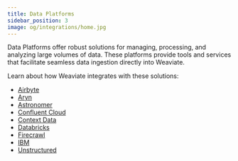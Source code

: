 ```yaml
---
title: Data Platforms
sidebar_position: 3
image: og/integrations/home.jpg
---
```


Data Platforms offer robust solutions for managing, processing, and analyzing large volumes of data. These platforms provide tools and services that facilitate seamless data ingestion directly into Weaviate. 

Learn about how Weaviate integrates with these solutions:
* [Airbyte](/developers/integrations/data-platforms/airbyte/)
* [Aryn](/developers/integrations/data-platforms/aryn/)
* [Astronomer](/developers/integrations/data-platforms/astronomer/)
* [Confluent Cloud](/developers/integrations/data-platforms/confluent-cloud)
* [Context Data](/developers/integrations/data-platforms/context-data/)
* [Databricks](/developers/integrations/data-platforms/databricks/)
* [Firecrawl](/developers/integrations/data-platforms/firecrawl/)
* [IBM](/developers/integrations/data-platforms/ibm/)
* [Unstructured](/developers/integrations/data-platforms/unstructured)
